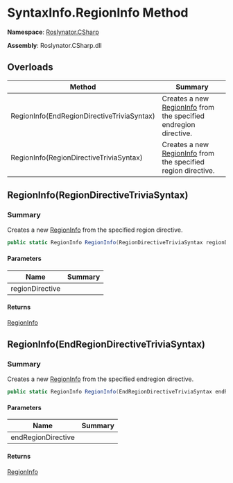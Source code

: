 # SyntaxInfo\.RegionInfo Method

**Namespace**: [Roslynator.CSharp](../../README.md)

**Assembly**: Roslynator\.CSharp\.dll

## Overloads

| Method | Summary |
| ------ | ------- |
| RegionInfo\(EndRegionDirectiveTriviaSyntax\) | Creates a new [RegionInfo](../../Syntax/RegionInfo/README.md) from the specified endregion directive\. |
| RegionInfo\(RegionDirectiveTriviaSyntax\) | Creates a new [RegionInfo](../../Syntax/RegionInfo/README.md) from the specified region directive\. |

## RegionInfo\(RegionDirectiveTriviaSyntax\)

### Summary

Creates a new [RegionInfo](../../Syntax/RegionInfo/README.md) from the specified region directive\.

```csharp
public static RegionInfo RegionInfo(RegionDirectiveTriviaSyntax regionDirective)
```

#### Parameters

| Name | Summary |
| ---- | ------- |
| regionDirective | |

#### Returns

[RegionInfo](../../Syntax/RegionInfo/README.md)

## RegionInfo\(EndRegionDirectiveTriviaSyntax\)

### Summary

Creates a new [RegionInfo](../../Syntax/RegionInfo/README.md) from the specified endregion directive\.

```csharp
public static RegionInfo RegionInfo(EndRegionDirectiveTriviaSyntax endRegionDirective)
```

#### Parameters

| Name | Summary |
| ---- | ------- |
| endRegionDirective | |

#### Returns

[RegionInfo](../../Syntax/RegionInfo/README.md)

